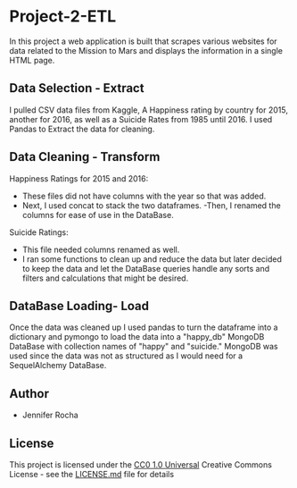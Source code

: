 # Project-2-ETL

In this project a web application is built that scrapes various websites for data related to the Mission to Mars and displays the information in a single HTML page. 

## Data Selection - Extract
I pulled CSV data files from Kaggle, A Happiness rating by country for 2015, another for 2016, as well as a Suicide Rates from 1985 until 2016.  I used Pandas to Extract the data for cleaning. 

## Data Cleaning - Transform
Happiness Ratings for 2015 and 2016:
- These files did not have columns with the year so that was added. 
- Next, I used concat to stack the two dataframes. 
-Then, I renamed the columns for ease of use in the DataBase. 

Suicide Ratings:
- This file needed columns renamed as well. 
- I ran some functions to clean up and reduce the data but later decided to keep the data and let the DataBase queries handle any sorts and filters and calculations that might be desired. 

## DataBase Loading- Load
Once the data was cleaned up I used pandas to turn the dataframe into a dictionary and pymongo to load the data into a "happy_db" MongoDB DataBase with collection names of "happy" and "suicide."  MongoDB was used since the data was not as structured as I would need for a SequelAlchemy DataBase.    

## Author

  - Jennifer Rocha

## License

This project is licensed under the [CC0 1.0 Universal](LICENSE.md)
Creative Commons License - see the [LICENSE.md](LICENSE.md) file for
details
